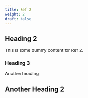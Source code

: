 ```yaml
---
title: Ref 2
weight: 2
draft: false
---
```


## Heading 2

This is some dummy content for Ref 2.

### Heading 3

Another heading

## Another Heading 2

